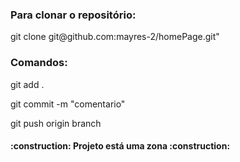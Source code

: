 <h3 align="left"> Para clonar o repositório: </h3>
  <p> git clone git@github.com:mayres-2/homePage.git" </p>

<h3 align="left"> Comandos:</h3>
  <p> git add . </p>
  <p> git commit -m "comentario" </p>
  <p> git push origin branch </p>

<h4 align="left"> :construction: Projeto está uma zona :construction: </h4>

